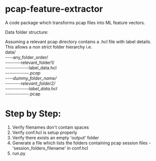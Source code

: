 # pcap-feature-extractor
A code package which transforms pcap files into ML feature vectors.


Data folder structure:

Assuming a relevant pcap directory contains a .hcl file with label details.
This allows a non strict folder hierarchy i.e.  
data/  
----any_folder_order/  
--------relevant_folder1/  
------------label_data.hcl  
------------*.pcap  
----dummy_folder_name/  
--------relevant_folder2/  
------------label_data.hcl  
------------*.pcap  

# Step by Step:

1. Verify filenames don't contain spaces
2. Verify conf.hcl is setup properly
3. Verify there exists an empty 'output' folder
4. Generate a file which lists the folders containing pcap session files - 'session_folders_filename' in conf.hcl
5. run.py
